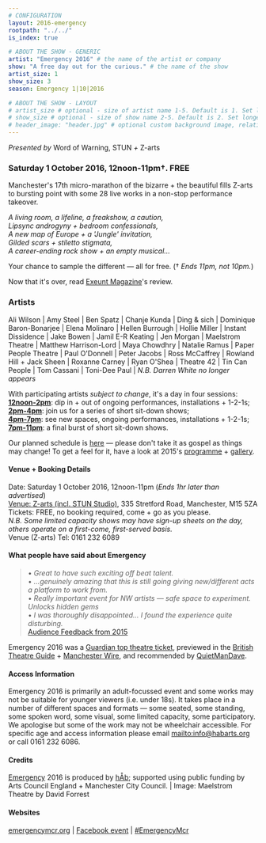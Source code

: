 ```yaml
---
# CONFIGURATION
layout: 2016-emergency
rootpath: "../../"
is_index: true

# ABOUT THE SHOW - GENERIC
artist: "Emergency 2016" # the name of the artist or company
show: "A free day out for the curious." # the name of the show
artist_size: 1
show_size: 3
season: Emergency 1|10|2016

# ABOUT THE SHOW - LAYOUT
# artist_size # optional - size of artist name 1-5. Default is 1. Set longer names to lower values
# show_size # optional - size of show name 2-5. Default is 2. Set longer names to lower values
# header_image: "header.jpg" # optional custom background image, relative to current page
---
```

*Presented by* Word of Warning, STUN *+* Z-arts           
         
### Saturday 1 October 2016, 12noon-11pm†. FREE             
Manchester's 17th micro-marathon of the bizarre + the beautiful fills Z-arts to bursting point with some 28 live works in a non-stop performance takeover.           
         
*A living room, a lifeline, a freakshow, a caution,<br>Lipsync androgyny + bedroom confessionals,<br>A new map of Europe + a 'Jungle' invitation,<br>Gilded scars + stiletto stigmata,<br>A career-ending rock show + an empty musical…*          
         
Your chance to sample the different — all for free. († *Ends 11pm, not 10pm.*)          
         
Now that it's over, read <a href="http://exeuntmagazine.com/features/emergency-festival-free-non-stop-performance-manchester" target="_blank">Exeunt Magazine</a>'s review.         
         
### Artists           
Ali Wilson | Amy Steel | Ben Spatz | Chanje Kunda | Ding & sich | Dominique Baron-Bonarjee | Elena Molinaro | Hellen Burrough | Hollie Miller | Instant Dissidence | Jake Bowen | Jamil E-R Keating | Jen Morgan | Maelstrom Theatre | Matthew Harrison-Lord | Maya Chowdhry | Natalie Ramus | Paper People Theatre | Paul O'Donnell | Peter Jacobs | Ross McCaffrey | Rowland Hill + Jack Sheen | Roxanne Carney | Ryan O'Shea | Theatre 42 | Tin Can People | Tom Cassani | Toni-Dee Paul | *N.B. Darren White no longer appears*          
         
With participating artists *subject to change*, it's a day in four sessions:        
[**12noon-2pm**](/current/2016-emergency/12-2): dip in + out of ongoing performances, installations + 1-2-1s;          
[**2pm-4pm**](/current/2016-emergency/2-4): join us for a series of short sit-down shows;         
[**4pm-7pm**](/current/2016-emergency/4-7): see new spaces, ongoing performances, installations + 1-2-1s;        
[**7pm-11pm**](/current/2016-emergency/7-11): a final burst of short sit-down shows.      
   
Our planned schedule is <a href="http://emergencymcr.posthaven.com/emergency-2016-schedule" target="_blank">here</a> — please don't take it as gospel as things may change! To get a feel for it, have a look at 2015's [programme](/archive/2015-emergency) + [gallery](/galleries/2015-emergency).        
         
#### Venue + Booking Details         
Date: Saturday 1 October 2016, 12noon-11pm (*Ends 1hr later than advertised*)        
[Venue: Z-arts (incl. STUN Studio)](http://www.z-arts.org/about-us/getting-here), 335 Stretford Road, Manchester, M15 5ZA        
Tickets: FREE, no booking required, come + go as you please.        
*N.B. Some limited capacity shows may have sign-up sheets on the day, others operate on a first-come, first-served basis.*        
Venue (Z-arts) Tel: 0161 232 6089         
         
#### What people have said about Emergency        
>• *Great to have such exciting off beat talent.*<br>• *…genuinely amazing that this is still going giving new/different acts a platform to work from.*<br>• *Really important event for NW artists — safe space to experiment. Unlocks hidden gems*<br>• *I was thoroughly disappointed… I found the experience quite disturbing.*<br>[Audience Feedback from 2015](/archive/2015-emergency)           
         
Emergency 2016 was a <a href="http://www.theguardian.com/stage/theatreblog/2016/sep/26/harriet-walter-tempest-mark-gatiss-boys-in-the-band" target="_blank">Guardian top theatre ticket</a>, previewed in the <a href="http://www.britishtheatreguide.info/news/marathon-events-for-manchester-6762" target="_blank">British Theatre Guide</a> + <a href="http://manchesterwire.co.uk/#!/free-performance-art-word-of-warning-at-z-arts-ft-29-events-in-11-hrs" target="_blank">Manchester Wire</a>, and recommended by <a href="http://quietmandave.co.uk/2016/09/october-theatre" target="_blank">QuietManDave</a>.         
        
#### Access Information       
Emergency 2016 is primarily an adult-focussed event and some works may not be suitable for younger viewers (i.e. under 18s). It takes place in a number of different spaces and formats — some seated, some standing, some spoken word, some visual, some limited capacity, some participatory. We apologise but some of the work may not be wheelchair accessible. For specific age and access information please email <mailto:info@habarts.org> or call 0161 232 6086.     
            
#### Credits         
[Emergency](/hab/emergency) 2016 is produced by [hÅb](/hab); supported using public funding by Arts Council England + Manchester City Council. | Image: Maelstrom Theatre by David Forrest       
         
#### Websites
<a href="http://emergencymcr.org" target="_blank">emergencymcr.org</a> | <a href="http://facebook.com/events/147434852375256" target="_blank">Facebook event</a> | <a href="http://twitter.com/hashtag/EmergencyMcr" target="_blank">#EmergencyMcr<a>
